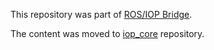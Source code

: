 This repository was part of [ROS/IOP Bridge](https://github.com/fkie/iop_core/blob/master/README.md).

The content was moved to [iop_core](https://github.com/fkie/iop_core) repository.
